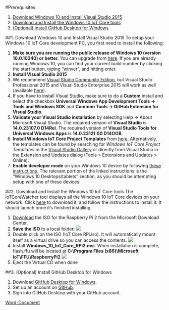 #Prerequisites

1. [Download Windows 10 and Install Visual Studio 2015](#vs)
2. [Download and Install the Windows 10 IoT Core tools](#w10iot)
3. [(Optional) Install GitHub Desktop for Windows](#github)


<a name="vs"></a>
##1. Download Windows 10 and Install Visual Studio 2015
To setup your Windows 10 IoT Core development PC, you first need to install the following:

1.	**Make sure you are running the public release of Windows 10 (version 10.0.10240) or better.** You can upgrade from [here](http://www.microsoft.com/en-us/software-download/windows10). If you are already running Windows 10, you can find your current build number by clicking the start button, typing “winver”, and hitting enter.
2.	**Install Visual Studio 2015**
   1.	We recommend [Visual Studio Community Edition](http://go.microsoft.com/fwlink/?LinkID=534599), but Visual Studio Professional 2015 and Visual Studio Enterprise 2015 will work as well (available [here](http://go.microsoft.com/fwlink/?LinkID=534599)).
   2.	If you have to install Visual Studio, make sure to do a **Custom** install and select the checkbox **Universal Windows App Development Tools -> Tools and Windows SDK** and **Common Tools -> GitHub Extension for Visual Studio**.
   3.	**Validate your Visual Studio installation** by selecting Help -> About Microsoft Visual Studio. The required version of **Visual Studio** is **14.0.23107.0 D14Rel**. The required version of **Visual Studio Tools for Universal Windows Apps** is **14.0.23121.00 D14OOB**.
3.	**Install Windows IoT Core Project Templates** from [here](https://visualstudiogallery.msdn.microsoft.com/06507e74-41cf-47b2-b7fe-8a2624202d36). Alternatively, the templates can be found by searching for *Windows IoT Core Project Templates* in the [Visual Studio Gallery](https://visualstudiogallery.msdn.microsoft.com/) or directly from Visual Studio in the Extension and Updates dialog (Tools > Extensions and Updates > Online).
4.	**Enable developer mode** on your Windows 10 device by following [these instructions](https://msdn.microsoft.com/library/windows/apps/xaml/dn706236.aspx). The relevant portion of the linked instructions is the “Windows 10 Desktops/tablets” section, as you should be attempting setup with one of these devices.


<a name="w10iot"></a>
##2. Download and Install the Windows 10 IoT Core tools
The IoTCoreWatcher tool displays all the Windows 10 IoT Core devices on your network. Click [here](http://go.microsoft.com/fwlink/?LinkId=616847) to download it, and follow the instructions to install it. It should launch once it’s finished installing.

1.	[Download](http://go.microsoft.com/fwlink/?LinkId=616847) the ISO for the Raspberry Pi 2 from the Microsoft Download Center.
2.	**Save the ISO** to a local folder:
    ![](http://oliviak.blob.core.windows.net/blog/iot/4%201%20install%201.png)
3.	Double click on the ISO (IoT Core RPi.iso). It will automatically mount itself as a virtual drive so you can access the contents. ![](http://oliviak.blob.core.windows.net/blog/iot/4%201%20install%202.png)
4.	Install **Windows_10_IoT_Core_RPi2.msi**. When installation is complete, flash.ffu will be located at **C:\Program Files (x86)\Microsoft IoT\FFU\RaspberryPi2** ![](http://oliviak.blob.core.windows.net/blog/iot/4%201%20install%203.png)
5.	Eject the Virtual CD when done

<a name="github"></a>
##3. (Optional) Install GitHub Desktop for Windows
1.	Download [GitHub Desktop for Windows](https://desktop.github.com/).
2.	Set up an account on [GitHub](https://github.com/).
3.	Sign into GitHub Desktop with your GitHub account.

[Word-Document](0Prerequisites.docx)